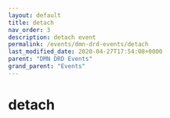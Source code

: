 ```yaml
---
layout: default
title: detach 
nav_order: 3
description: detach event
permalink: /events/dmn-drd-events/detach
last_modified_date: 2020-04-27T17:54:08+0000
parent: "DMN DRD Events"
grand_parent: "Events"
---
```


# detach
